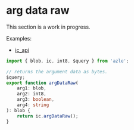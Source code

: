 # arg data raw

This section is a work in progress.

Examples:

-   [ic_api](https://github.com/demergent-labs/azle/blob/main/examples/ic_api)

```typescript
import { blob, ic, int8, $query } from 'azle';

// returns the argument data as bytes.
$query;
export function argDataRaw(
    arg1: blob,
    arg2: int8,
    arg3: boolean,
    arg4: string
): blob {
    return ic.argDataRaw();
}
```
